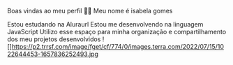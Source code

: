 Boas vindas ao meu perfil 💙💙 Meu nome é isabela gomes

Estou estudando na Aluraurl Estou me desenvolvendo na linguagem JavaScript Utilizo esse espaço para minha organização e compartilhamento dos meu projetos desenvolvidos 
![]https://p2.trrsf.com/image/fget/cf/774/0/images.terra.com/2022/07/15/1022644453-1657836252493.jpg

